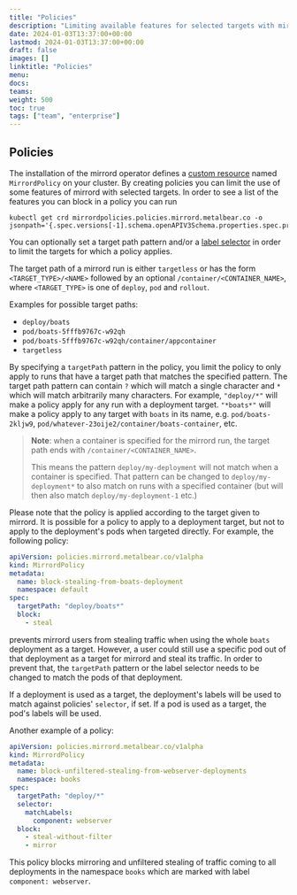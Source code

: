 ```yaml
---
title: "Policies"
description: "Limiting available features for selected targets with mirrord for Teams"
date: 2024-01-03T13:37:00+00:00
lastmod: 2024-01-03T13:37:00+00:00
draft: false
images: []
linktitle: "Policies"
menu:
docs:
teams:
weight: 500
toc: true
tags: ["team", "enterprise"]
---
```


## Policies

The installation of the mirrord operator defines a [custom resource](
https://kubernetes.io/docs/concepts/extend-kubernetes/api-extension/custom-resources/)
named `MirrordPolicy` on your cluster.
By creating policies you can limit the use of some features of mirrord with selected targets.
In order to see a list of the features you can block in a policy you can run
```shell
kubectl get crd mirrordpolicies.policies.mirrord.metalbear.co -o jsonpath='{.spec.versions[-1].schema.openAPIV3Schema.properties.spec.properties.block.items.enum}'
```
You can optionally set a target path pattern and/or a [label selector](
https://kubernetes.io/docs/concepts/overview/working-with-objects/labels/#resources-that-support-set-based-requirements)
in order to limit the targets for which a policy applies.

The target path of a mirrord run is either `targetless` or has the form `<TARGET_TYPE>/<NAME>` followed by an optional
`/container/<CONTAINER_NAME>`, where `<TARGET_TYPE>` is one of `deploy`, `pod` and `rollout`.

Examples for possible target paths:
- `deploy/boats`
- `pod/boats-5fffb9767c-w92qh`
- `pod/boats-5fffb9767c-w92qh/container/appcontainer`
- `targetless`

By specifying a `targetPath` pattern in the policy, you limit the policy to only apply to runs that have
a target path that matches the specified pattern.
The target path pattern can contain `?` which will match a single character and `*` which will match arbitrarily many
characters.
For example, `"deploy/*"` will make a policy apply for any run with a deployment target. `"*boats*"` will make a
policy apply to any target with `boats` in its name, e.g. `pod/boats-2kljw9`,
`pod/whatever-23oije2/container/boats-container`, etc.

> __Note__: when a container is specified for the mirrord run, the target path ends with `/container/<CONTAINER_NAME>`.
>
> This means the pattern `deploy/my-deployment` will not match when a container is specified. That pattern can be
> changed to `deploy/my-deployment*` to also match on runs with a specified container (but will then also match
> `deploy/my-deployment-1` etc.)


Please note that the policy is applied according to the target given to mirrord. It is possible for a policy to apply
to a deployment target, but not to apply to the deployment's pods when targeted directly. For example, the following
policy:

```yaml
apiVersion: policies.mirrord.metalbear.co/v1alpha
kind: MirrordPolicy
metadata:
  name: block-stealing-from-boats-deployment
  namespace: default
spec:
  targetPath: "deploy/boats*"
  block:
    - steal
```

prevents mirrord users from stealing traffic when using the whole `boats` deployment as a target. However, a user could
still use a specific pod out of that deployment as a target for mirrord and steal its traffic. In order to prevent that,
the `targetPath` pattern or the label selector needs to be changed to match the pods of that deployment.

If a deployment is used as a target, the deployment's labels will be used to match against policies' `selector`, if
set. If a pod is used as a target, the pod's labels will be used.

Another example of a policy:

```yaml
apiVersion: policies.mirrord.metalbear.co/v1alpha
kind: MirrordPolicy
metadata:
  name: block-unfiltered-stealing-from-webserver-deployments
  namespace: books
spec:
  targetPath: "deploy/*"
  selector:
    matchLabels:
      component: webserver
  block:
    - steal-without-filter
    - mirror
```

This policy blocks mirroring and unfiltered stealing of traffic coming to all deployments in the namespace `books`
which are marked with label `component: webserver`.
